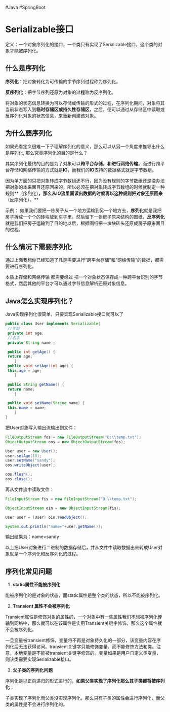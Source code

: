 #Java #SpringBoot 

# Serializable接口
定义：一个对象序列化的接口，一个类只有实现了Serializable接口，这个类的对象才能被序列化。

## 什么是序列化
**序列化**：把对象转化为可传输的字节序列过程称为序列化。

**反序列化**：把字节序列还原为对象的过程称为反序列化。

将对象的状态信息转换为可以存储或传输的形式的过程，在序列化期间，对象将其当前状态写入到**临时存储区或持久性存储区**，之后，便可以通过从存储区中读取或反序列化对象的状态信息，来重新创建该对象。

## 为什么要序列化
如果光看定义很难一下子理解序列化的意义，那么可以从另一个角度来推导出什么是序列化, 那么究竟序列化的目的是什么？

其实序列化最终的目的是为了对象可以**跨平台存储，和进行网络传输**。而进行跨平台存储和网络传输的方式就是**IO**，而我们的**IO**支持的数据格式就是字节数组。

因为单方面的只把对象转成字节数组还不行，因为没有规则的字节数组还是没办法把对象的本来面目还原回来的，所以必须在把对象转成字节数组的时候就制定一种规则**（序列化）**，那么从IO流里面读出数据的时候再以这种规则把对象还原回来**（反序列化）。**

示例：
如果我们要把一栋房子从一个地方运输到另一个地方去，**序列化**就是我把房子拆成一个个的砖块放到车子里，然后留下一张房子原来结构的图纸，**反序列化**就是我们把房子运输到了目的地以后，根据图纸把一块块砖头还原成房子原来面目的过程。

## 什么情况下需要序列化

通过上面我想你已经知道了凡是需要进行“跨平台存储”和”网络传输”的数据，都需要进行序列化。

本质上存储和网络传输 都需要经过 把一个对象状态保存成一种跨平台识别的字节格式，然后其他的平台才可以通过字节信息解析还原对象信息。

## Java怎么实现序列化？
Java实现序列化很简单，只要实现Serializable接口就可以了

```java
public class User implements Serializable{
 //年龄
 private int age;
 //名字
 private String name ;

 public int getAge() {
 return age;
    }
 public void setAge(int age) {
 this.age = age;
    }

 public String getName() {
 return name;
    }

 public void setName(String name) {
 this.name = name;
    }
}
```

把User对象写入输出流输出到文件：
```java
FileOutputStream fos = new FileOutputStream("D:\\temp.txt");
ObjectOutputStream oos = new ObjectOutputStream(fos);

User user = new User();
user.setAge(18);
user.setName("sandy");
oos.writeObject(user);

oos.flush();
oos.close();
```

再从文件流中读取文件：
```java
FileInputStream fis = new FileInputStream("D:\\temp.txt");

ObjectInputStream oin = new ObjectInputStream(fis);

User user = (User) oin.readObject();

System.out.println("name="+user.getName());
```

输出结果为：name=sandy

以上把User对象进行二进制的数据存储后，并从文件中读取数据出来转成User对象就是一个序列化和反序列化的过程。

## 序列化常见问题

1. **static属性不能被序列化**

能被序列化的是对象的状态，而static属性是整个类的状态，所以不能被序列化。

2. **Transient 属性不会被序列化**

Transient属性是修饰对象的属性的，一个对象中有一些属性我们不想被序列化传输到网络中，那么就可以在该属性是实用Transient关键字修饰，那么这个属性就不会被序列化。

一旦变量被transient修饰，变量将不再是对象持久化的一部分，该变量内容在序列化后无法获得访问。transient关键字只能修饰变量，而不能修饰方法和类。注意，本地变量是不能被transient关键字修饰的。变量如果是用户自定义类变量，则该类需要实现Serializable接口。

3. **父子类的序列化问题**

序列化是以正向递归的形式进行的，**如果父类实现了序列化那么其子类都将被序列化**；

子类实现了序列化而父类没实现序列化，那么只有子类的属性会进行序列化，而父类的属性是不会进行序列化的。